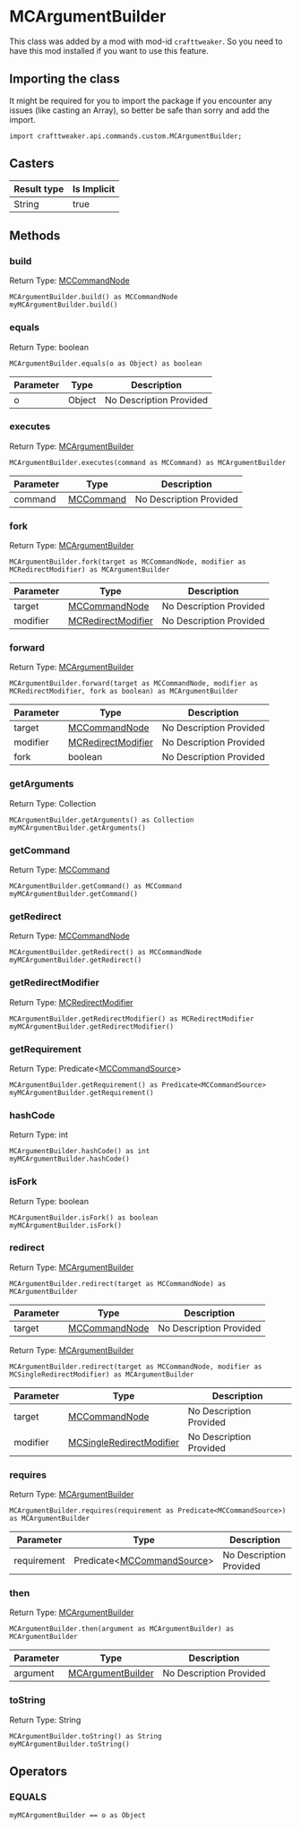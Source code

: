 # MCArgumentBuilder

This class was added by a mod with mod-id `crafttweaker`. So you need to have this mod installed if you want to use this feature.

## Importing the class

It might be required for you to import the package if you encounter any issues (like casting an Array), so better be safe than sorry and add the import.
```zenscript
import crafttweaker.api.commands.custom.MCArgumentBuilder;
```


## Casters

| Result type | Is Implicit |
|-------------|-------------|
| String | true |

## Methods

### build

Return Type: [MCCommandNode](/vanilla/api/commands/custom/MCCommandNode)

```zenscript
MCArgumentBuilder.build() as MCCommandNode
myMCArgumentBuilder.build()
```
### equals

Return Type: boolean

```zenscript
MCArgumentBuilder.equals(o as Object) as boolean
```
| Parameter | Type | Description |
|-----------|------|-------------|
| o | Object | No Description Provided |
### executes

Return Type: [MCArgumentBuilder](/vanilla/api/commands/custom/MCArgumentBuilder)

```zenscript
MCArgumentBuilder.executes(command as MCCommand) as MCArgumentBuilder
```
| Parameter | Type | Description |
|-----------|------|-------------|
| command | [MCCommand](/vanilla/api/commands/custom/MCCommand) | No Description Provided |
### fork

Return Type: [MCArgumentBuilder](/vanilla/api/commands/custom/MCArgumentBuilder)

```zenscript
MCArgumentBuilder.fork(target as MCCommandNode, modifier as MCRedirectModifier) as MCArgumentBuilder
```
| Parameter | Type | Description |
|-----------|------|-------------|
| target | [MCCommandNode](/vanilla/api/commands/custom/MCCommandNode) | No Description Provided |
| modifier | [MCRedirectModifier](/vanilla/api/commands/custom/MCRedirectModifier) | No Description Provided |
### forward

Return Type: [MCArgumentBuilder](/vanilla/api/commands/custom/MCArgumentBuilder)

```zenscript
MCArgumentBuilder.forward(target as MCCommandNode, modifier as MCRedirectModifier, fork as boolean) as MCArgumentBuilder
```
| Parameter | Type | Description |
|-----------|------|-------------|
| target | [MCCommandNode](/vanilla/api/commands/custom/MCCommandNode) | No Description Provided |
| modifier | [MCRedirectModifier](/vanilla/api/commands/custom/MCRedirectModifier) | No Description Provided |
| fork | boolean | No Description Provided |
### getArguments

Return Type: Collection

```zenscript
MCArgumentBuilder.getArguments() as Collection
myMCArgumentBuilder.getArguments()
```
### getCommand

Return Type: [MCCommand](/vanilla/api/commands/custom/MCCommand)

```zenscript
MCArgumentBuilder.getCommand() as MCCommand
myMCArgumentBuilder.getCommand()
```
### getRedirect

Return Type: [MCCommandNode](/vanilla/api/commands/custom/MCCommandNode)

```zenscript
MCArgumentBuilder.getRedirect() as MCCommandNode
myMCArgumentBuilder.getRedirect()
```
### getRedirectModifier

Return Type: [MCRedirectModifier](/vanilla/api/commands/custom/MCRedirectModifier)

```zenscript
MCArgumentBuilder.getRedirectModifier() as MCRedirectModifier
myMCArgumentBuilder.getRedirectModifier()
```
### getRequirement

Return Type: Predicate&lt;[MCCommandSource](/vanilla/api/commands/custom/MCCommandSource)&gt;

```zenscript
MCArgumentBuilder.getRequirement() as Predicate<MCCommandSource>
myMCArgumentBuilder.getRequirement()
```
### hashCode

Return Type: int

```zenscript
MCArgumentBuilder.hashCode() as int
myMCArgumentBuilder.hashCode()
```
### isFork

Return Type: boolean

```zenscript
MCArgumentBuilder.isFork() as boolean
myMCArgumentBuilder.isFork()
```
### redirect

Return Type: [MCArgumentBuilder](/vanilla/api/commands/custom/MCArgumentBuilder)

```zenscript
MCArgumentBuilder.redirect(target as MCCommandNode) as MCArgumentBuilder
```
| Parameter | Type | Description |
|-----------|------|-------------|
| target | [MCCommandNode](/vanilla/api/commands/custom/MCCommandNode) | No Description Provided |
Return Type: [MCArgumentBuilder](/vanilla/api/commands/custom/MCArgumentBuilder)

```zenscript
MCArgumentBuilder.redirect(target as MCCommandNode, modifier as MCSingleRedirectModifier) as MCArgumentBuilder
```
| Parameter | Type | Description |
|-----------|------|-------------|
| target | [MCCommandNode](/vanilla/api/commands/custom/MCCommandNode) | No Description Provided |
| modifier | [MCSingleRedirectModifier](/vanilla/api/commands/custom/MCSingleRedirectModifier) | No Description Provided |
### requires

Return Type: [MCArgumentBuilder](/vanilla/api/commands/custom/MCArgumentBuilder)

```zenscript
MCArgumentBuilder.requires(requirement as Predicate<MCCommandSource>) as MCArgumentBuilder
```
| Parameter | Type | Description |
|-----------|------|-------------|
| requirement | Predicate&lt;[MCCommandSource](/vanilla/api/commands/custom/MCCommandSource)&gt; | No Description Provided |
### then

Return Type: [MCArgumentBuilder](/vanilla/api/commands/custom/MCArgumentBuilder)

```zenscript
MCArgumentBuilder.then(argument as MCArgumentBuilder) as MCArgumentBuilder
```
| Parameter | Type | Description |
|-----------|------|-------------|
| argument | [MCArgumentBuilder](/vanilla/api/commands/custom/MCArgumentBuilder) | No Description Provided |
### toString

Return Type: String

```zenscript
MCArgumentBuilder.toString() as String
myMCArgumentBuilder.toString()
```

## Operators

### EQUALS

```zenscript
myMCArgumentBuilder == o as Object
```



